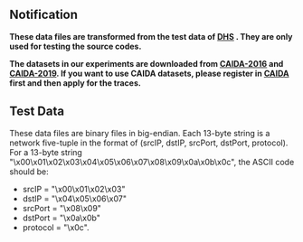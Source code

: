 ## Notification
<b>These data files are transformed from the test data of [DHS](https://github.com/ZeBraHack0/DHS/tree/main/data) . They are only used for testing the source codes. </b>

<b>The datasets in our experiments are downloaded from [CAIDA-2016](http://www.caida.org/data/passive/passive_2016_dataset.xml) and [CAIDA-2019](http://www.caida.org/data/passive/passive_2019_dataset.xml). If you want to use CAIDA datasets, please register in [CAIDA](http://www.caida.org/home/) first and then apply for the traces.</b>

## Test Data


These data files are binary files in big-endian. Each 13-byte string is a network five-tuple in the format of (srcIP, dstIP, srcPort, dstPort, protocol). For a 13-byte string "\x00\x01\x02\x03\x04\x05\x06\x07\x08\x09\x0a\x0b\x0c", the ASCII code should be:

- srcIP = "\x00\x01\x02\x03"
- dstIP = "\x04\x05\x06\x07"
- srcPort = "\x08\x09"
- dstPort = "\x0a\x0b"
- protocol = "\x0c".